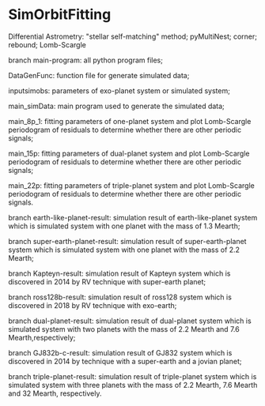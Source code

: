 # SimOrbitFitting
Differential Astrometry: "stellar self-matching" method; pyMultiNest; corner; rebound; Lomb-Scargle

branch main-program: all python program files; 

DataGenFunc: function file for generate simulated data;

inputsimobs: parameters of exo-planet system or simulated system;

main_simData: main program used to generate the simulated data;

main_8p_1: fitting parameters of one-planet system and plot Lomb-Scargle periodogram of residuals to determine whether there are other periodic signals;

main_15p: fitting parameters of dual-planet system and plot Lomb-Scargle periodogram of residuals to determine whether there are other periodic signals;

main_22p:  fitting parameters of triple-planet system and plot Lomb-Scargle periodogram of residuals to determine whether there are other periodic signals.


branch earth-like-planet-result: simulation result of earth-like-planet system which is simulated system with one planet with the mass of 1.3 Mearth;

branch super-earth-planet-result: simulation result of super-earth-planet system which is simulated system with one planet with the mass of 2.2 Mearth;

branch Kapteyn-result: simulation result of Kapteyn system which is discovered in 2014 by RV technique with super-earth planet;

branch ross128b-result: simulation result of ross128 system which is discovered in 2018 by RV technique with exo-earth;

branch dual-planet-result: simulation result of dual-planet system which is simulated system with two planets with the mass of 2.2 Mearth and 7.6 Mearth,respectively;

branch GJ832b-c-result: simulation result of GJ832 system which is discovered in 2014 by technique with a super-earth and a jovian planet;

branch triple-planet-result: simulation result of triple-planet system which is simulated system with three planets with the mass of 2.2 Mearth, 7.6 Mearth and 32 Mearth, respectively.
